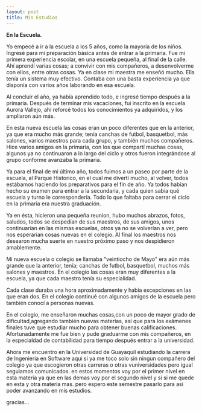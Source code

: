 ```yaml
---
layout: post
title: Mis Estudios
---
```


**En la Escuela.**

Yo empecé a ir a la escuela a los 5 años, como la mayoría de los niños. Ingresé para
mi preparación básica antes de entrar a la primaria. Fue mi primera experiencia escolar,
en una escuela pequeña, al final de la calle. Ahí aprendí varias cosas;  a convivir con
mis compañeros, a desenvolverme con ellos, entre otras cosas. Ya en clase mi maestra me
enseñó mucho. Ella tenía un sistema muy efectivo. Contaba con una basta experiencia ya
que disponía con varios años laborando en esa escuela.


Al concluir el año, ya había aprendido todo, e ingresé tiempo después a la primaria.
Después de terminar mis vacaciones, fui inscrito en la escuela  Aurora Vallejo, ahí
reforcé todos los conocimientos ya adquiridos, y los ampliaron aún más.


En esta nueva escuela las cosas eran un poco diferentes que en la anterior, ya que era
mucho más grande; tenía canchas de futbol, basquetbol, más salones, varios maestros
para cada grupo, y también muchos compañeros. Hice varios amigos en la primaria, con
los que compartí muchas cosas, algunos ya no continuaron a lo largo del ciclo y otros
fueron integrándose al grupo conforme avanzaba la primaria.


Ya para el final de mi último año, todos fuimos a un paseo por parte de la escuela, al 
Parque Historico, en el cual me divertí mucho, al volver, todos estábamos haciendo los
preparativos para el fin de año. Ya todos habían hecho su examen para entrar a la
secundaria, y cada quien sabía qué escuela y  turno le correspondería. Todo lo que
faltaba para cerrar el ciclo en la primaria era nuestra graduación.


Ya en ésta, hicieron una pequeña reunion, hubo muchos abrazos, fotos, saludos, todos se
despedían de sus maestros, de sus amigos, unos continuarían en las mismas escuelas,
otros ya no se volverían a ver, pero nos esperarían cosas nuevas en el colegio. Al 
final los maestros nos desearon mucha suerte en nuestro próximo paso y nos despidieron
amablemente.

Mi nueva escuela o colegio se llamaba "veintiocho de Mayo" era aún más grande que la 
anterior, tenía; canchas de futbol,  basquetbol, muchos más salones y maestros. En el
colegio las cosas eran muy diferentes a la escuela, ya que cada maestro tenía su 
especialidad.


Cada clase duraba una hora aproximadamente y había excepciones en las que eran dos. En
el colegio continué con algunos amigos de la escuela pero también conocí a  personas 
nuevas.

En el colegio, me enseñaron muchas cosas,con un poco de mayor grado de dificultad,agregando
también nuevas materias, así que para los exámenes finales tuve que estudiar mucho para obtener
buenas calificaciones. Afortunadamente me fue bien y pude graduarme con mis compañeros, en la 
especialdad de contabilidad para tiempo después entrar a la universidad.


Ahora me encuentro en la Universidad de Guayaquil estudiando la carrera de Ingenieria en Software 
aqui si ya me toco solo sin ningun compañero del colegio ya que escogieron otras carreras o otras
vuniversidades pero igual seguiamos comunicados. en estos momentos voy por el primer nivel en esta
materia ya que en las demas voy por el segundo nivel y si si me quede en esta y otra materia mas.
pero espero este semestre pasarlo para asi poder avanzando en mis estudios.

gracias...

